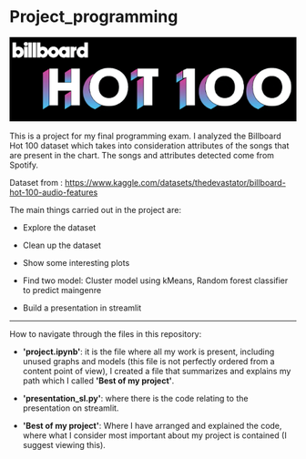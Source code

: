 # Project_programming

![image](billhot100.png)

This is a project for my final programming exam.
I analyzed the Billboard Hot 100 dataset which takes into consideration attributes of the songs that are present in the chart. 
The songs and attributes detected come from Spotify.

Dataset from : https://www.kaggle.com/datasets/thedevastator/billboard-hot-100-audio-features 

The main things carried out in the project are:

- Explore the dataset

- Clean up the dataset

- Show some interesting plots

- Find two model: Cluster model using kMeans, Random forest classifier to predict maingenre

- Build a presentation in streamlit

-------------------------------------------

How to navigate through the files in this repository:

* **'project.ipynb'**: it is the file where all my work is present, including unused graphs and models (this file is not perfectly ordered from a content point of view), I created a file that summarizes and explains my path which I called **'Best of my project'**.

* **'presentation_sl.py'**: where there is the code relating to the presentation on streamlit.

* **'Best of my project'**: Where I have arranged and explained the code, where what I consider most important about my project is contained (I suggest viewing this).

